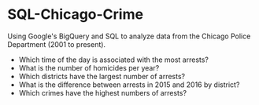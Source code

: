 # SQL-Chicago-Crime
Using Google's BigQuery and SQL to analyze data from the Chicago Police Department (2001 to present).

* Which time of the day is associated with the most arrests?
* What is the number of homicides per year?
* Which districts have the largest number of arrests?
* What is the difference between arrests in 2015 and 2016 by district?
* Which crimes have the highest numbers of arrests?
